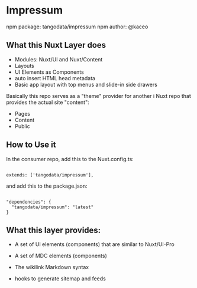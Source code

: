 # Impressum

npm package: tangodata/impressum
npm author: @kaceo

## What this Nuxt Layer does

- Modules: Nuxt/UI and Nuxt/Content
- Layouts
- UI Elements as Components
- auto insert HTML head metadata
- Basic app layout with top menus and slide-in side drawers 

Basically this repo serves as a "theme" provider for another i
Nuxt repo that
provides the actual site "content":

- Pages
- Content
- Public

## How to Use it

In the consumer repo, add this to the Nuxt.config.ts:

~~~

extends: ['tangodata/impressum'],

~~~

and add this to the package.json:

~~~

"dependencies": {
  "tangodata/impressum": "latest"
}
~~~

## What this layer provides:

- A set of UI elements (components) that are similar to Nuxt/UI-Pro

- A set of MDC elements (components)

- The wikilink Markdown syntax

- hooks to generate sitemap and feeds




